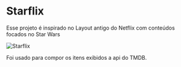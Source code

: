# Starflix

Esse projeto é inspirado no Layout antigo do Netflix com conteúdos focados no Star Wars

![Starflix](./starflix.gif)

Foi usado para compor os itens exibidos a api do TMDB.